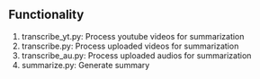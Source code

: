 ## Functionality
1. transcribe_yt.py: Process youtube videos for summarization
2. transcribe.py: Process uploaded videos for summarization
3. transcribe_au.py: Process uploaded audios for summarization
4. summarize.py: Generate summary
